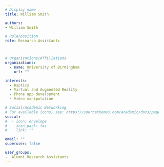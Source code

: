 ```yaml
---
# Display name
title: William Smith

authors:
- William Smith

# Role/position
role: Research Assistants



# Organizations/Affiliations
organizations:
  - name: University of Birmingham
    url: ""

interests:
  - Haptics
  - Virtual and Augmented Reality
  - Phone app development
  - Video manipulation

# Social/Academic Networking
# For available icons, see: https://sourcethemes.com/academic/docs/page-builder/#icons
social:
#  - icon: envelope
#    icon_pack: fas
#    link: ''

email: ""
superuser: false

user_groups:
-  Alumni Research Assistants
---
```

